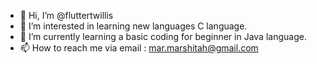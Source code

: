 - 👋 Hi, I’m @fluttertwillis
- 👀 I’m interested in learning new languages C language.
- 🌱 I’m currently learning a basic coding for beginner in Java language.
- 📫 How to reach me via email : mar.marshitah@gmail.com

<!---
fluttertwillis/fluttertwillis is a ✨ special ✨ repository because its `README.md` (this file) appears on your GitHub profile.
You can click the Preview link to take a look at your changes.
--->
